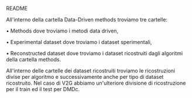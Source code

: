 README 

All'interno della cartella Data-Driven methods troviamo tre cartelle:

•	Methods dove troviamo i metodi data driven,

•	Experimental dataset dove troviamo i dataset sperimentali,

•	Reconstructed dataset dove troviamo i dataset ricostruiti dagli algoritmi della cartella methods.

All'interno delle cartelle dei dataset ricostruiti troviamo le ricostruzioni divise per algoritmo e successivamente anche per tipo di dataset ricostruito.
Nel caso di V2G abbiamo un'ulteriore divisione di ricostruzione per il train ed il test per DMDc.
